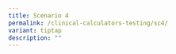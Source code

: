 ```yaml
---
title: Scenario 4
permalink: /clinical-calculators-testing/sc4/
variant: tiptap
description: ""
---
```

